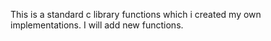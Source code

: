 This is a standard c library functions which i created my own implementations.
I will add new functions.
